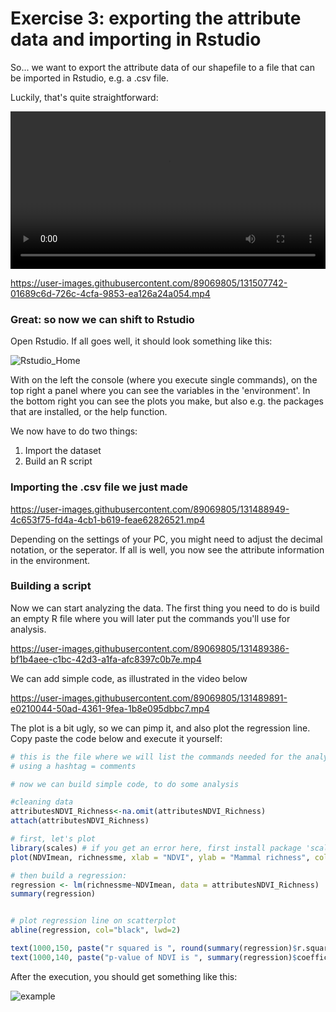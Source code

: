 # Exercise 3: exporting the attribute data and importing in Rstudio

So... we want to export the attribute data of our shapefile to a file that can be imported in Rstudio, e.g. a .csv file. 

Luckily, that's quite straightforward: 

<video style="width:100%" controls>
  <source src="https://user-images.githubusercontent.com/89069805/131507742-01689c6d-726c-4cfa-9853-ea126a24a054.mp4" type="video/mp4">
Your browser does not support the video tag.
</video>

https://user-images.githubusercontent.com/89069805/131507742-01689c6d-726c-4cfa-9853-ea126a24a054.mp4






### Great: so now we can shift to Rstudio

Open Rstudio. If all goes well, it should look something like this: 

![Rstudio_Home](https://user-images.githubusercontent.com/89069805/131488428-fe3591d5-2cd0-4107-8dd1-84b4aafe883b.png)

With on the left the console (where you execute single commands), on the top right a panel where you can see the variables in the 'environment'. In the bottom right you can see the plots you make, but also e.g. the packages that are installed, or the help function. 

We now have to do two things: 

1. Import the dataset
2. Build an R script


### Importing the .csv file we just made



https://user-images.githubusercontent.com/89069805/131488949-4c653f75-fd4a-4cb1-b619-feae62826521.mp4


Depending on the settings of your PC, you might need to adjust the decimal notation, or the seperator. 
If all is well, you now see the attribute information in the environment. 



### Building a script

Now we can start analyzing the data. The first thing you need to do is build an empty R file where you will later put the commands you'll use for analysis. 



https://user-images.githubusercontent.com/89069805/131489386-bf1b4aee-c1bc-42d3-a1fa-afc8397c0b7e.mp4



We can add simple code, as illustrated in the video below 


https://user-images.githubusercontent.com/89069805/131489891-e0210044-50ad-4361-9fea-1b8e095dbbc7.mp4


The plot is a bit ugly, so we can pimp it, and also plot the regression line. 
Copy paste the code below and execute it yourself: 

```r
# this is the file where we will list the commands needed for the analysis
# using a hashtag = comments 

# now we can build simple code, to do some analysis

#cleaning data
attributesNDVI_Richness<-na.omit(attributesNDVI_Richness)
attach(attributesNDVI_Richness)

# first, let's plot
library(scales) # if you get an error here, first install package 'scales' using install.packages('scales')
plot(NDVImean, richnessme, xlab = "NDVI", ylab = "Mammal richness", col=alpha("green",0.3), pch = 16)

# then build a regression: 
regression <- lm(richnessme~NDVImean, data = attributesNDVI_Richness)
summary(regression)


# plot regression line on scatterplot
abline(regression, col="black", lwd=2)

text(1000,150, paste("r squared is ", round(summary(regression)$r.squared,2)))
text(1000,140, paste("p-value of NDVI is ", summary(regression)$coefficients[8]))

```


After the execution, you should get something like this: 

![example](https://user-images.githubusercontent.com/89069805/131496702-b8d0af27-b702-4175-8525-1ce44975cc2b.png)
